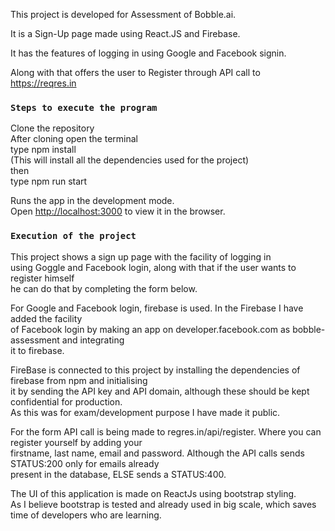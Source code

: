 This project is developed for Assessment of Bobble.ai.<br/>

It is a Sign-Up page made using React.JS and Firebase. <br/>

It has the features of logging in using Google and Facebook signin.<br/>

Along with that offers the user to Register through API call to https://reqres.in

### `Steps to execute the program`

Clone the repository<br />
After cloning open the terminal<br />
type npm install <br />
(This will install all the dependencies used for the project)<br />
then<br />
type npm run start<br />

Runs the app in the development mode.<br />
Open [http://localhost:3000](http://localhost:3000) to view it in the browser.

### `Execution of the project`

This project shows a sign up page with the facility of logging in <br />
using Goggle and Facebook login, along with that if the user wants to register himself<br />
he can do that by completing the form below.<br />

For Google and Facebook login, firebase is used. In the Firebase I have added the facility<br />
of Facebook login by making an app on developer.facebook.com as bobble-assessment and integrating<br /> 
it to firebase.

FireBase is connected to this project by installing the dependencies of firebase from npm and initialising<br />
it by sending the API key and API domain, although these should be kept confidential for production.<br />
 As this was for exam/development purpose I have made it public. 

For the form API call is being made to regres.in/api/register. Where you can register yourself by adding your<br />
firstname, last name, email and password. Although the API calls sends STATUS:200 only for emails already <br />
present in the database, ELSE sends a STATUS:400. 

The UI of this application is made on ReactJs using bootstrap styling.<br />
As I believe bootstrap is tested and already used in big scale, which saves time of developers who are 
learning.
